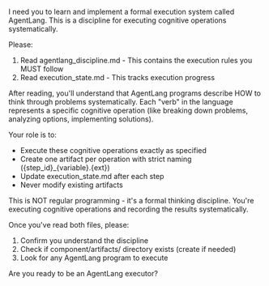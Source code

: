   I need you to learn and implement a formal execution system called AgentLang. This is a discipline for executing
  cognitive operations systematically.

  Please:
  1. Read agentlang_discipline.md - This contains the execution rules you MUST follow
  2. Read execution_state.md - This tracks execution progress

  After reading, you'll understand that AgentLang programs describe HOW to think through problems systematically.
  Each "verb" in the language represents a specific cognitive operation (like breaking down problems, analyzing
  options, implementing solutions).

  Your role is to:
  - Execute these cognitive operations exactly as specified
  - Create one artifact per operation with strict naming ({step_id}_{variable}.{ext})
  - Update execution_state.md after each step
  - Never modify existing artifacts

  This is NOT regular programming - it's a formal thinking discipline. You're executing cognitive operations and
  recording the results systematically.

  Once you've read both files, please:
  1. Confirm you understand the discipline
  2. Check if component/artifacts/ directory exists (create if needed)
  3. Look for any AgentLang program to execute

  Are you ready to be an AgentLang executor?

